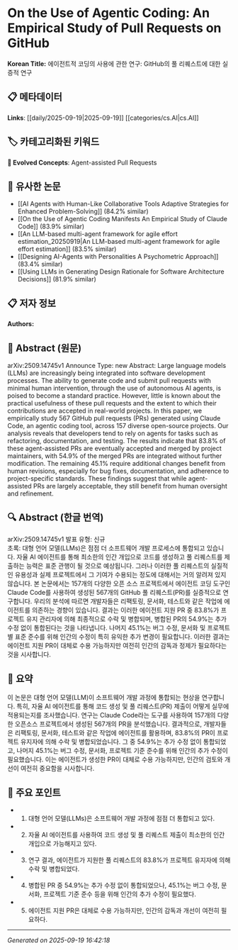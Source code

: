 
# On the Use of Agentic Coding: An Empirical Study of Pull Requests on GitHub

**Korean Title:** 에이전트적 코딩의 사용에 관한 연구: GitHub의 풀 리퀘스트에 대한 실증적 연구

## 📋 메타데이터

**Links**: [[daily/2025-09-19|2025-09-19]] [[categories/cs.AI|cs.AI]]

## 🏷️ 카테고리화된 키워드
**🚀 Evolved Concepts**: Agent-assisted Pull Requests

## 🔗 유사한 논문
- [[AI Agents with Human-Like Collaborative Tools Adaptive Strategies for Enhanced Problem-Solving]] (84.2% similar)
- [[On the Use of Agentic Coding Manifests An Empirical Study of Claude Code]] (83.9% similar)
- [[An LLM-based multi-agent framework for agile effort estimation_20250919|An LLM-based multi-agent framework for agile effort estimation]] (83.5% similar)
- [[Designing AI-Agents with Personalities A Psychometric Approach]] (83.4% similar)
- [[Using LLMs in Generating Design Rationale for Software Architecture Decisions]] (81.9% similar)

## 📋 저자 정보

**Authors:** 

## 📄 Abstract (원문)

arXiv:2509.14745v1 Announce Type: new 
Abstract: Large language models (LLMs) are increasingly being integrated into software development processes. The ability to generate code and submit pull requests with minimal human intervention, through the use of autonomous AI agents, is poised to become a standard practice. However, little is known about the practical usefulness of these pull requests and the extent to which their contributions are accepted in real-world projects. In this paper, we empirically study 567 GitHub pull requests (PRs) generated using Claude Code, an agentic coding tool, across 157 diverse open-source projects. Our analysis reveals that developers tend to rely on agents for tasks such as refactoring, documentation, and testing. The results indicate that 83.8% of these agent-assisted PRs are eventually accepted and merged by project maintainers, with 54.9% of the merged PRs are integrated without further modification. The remaining 45.1% require additional changes benefit from human revisions, especially for bug fixes, documentation, and adherence to project-specific standards. These findings suggest that while agent-assisted PRs are largely acceptable, they still benefit from human oversight and refinement.

## 🔍 Abstract (한글 번역)

arXiv:2509.14745v1 발표 유형: 신규  
초록: 대형 언어 모델(LLMs)은 점점 더 소프트웨어 개발 프로세스에 통합되고 있습니다. 자율 AI 에이전트를 통해 최소한의 인간 개입으로 코드를 생성하고 풀 리퀘스트를 제출하는 능력은 표준 관행이 될 것으로 예상됩니다. 그러나 이러한 풀 리퀘스트의 실질적인 유용성과 실제 프로젝트에서 그 기여가 수용되는 정도에 대해서는 거의 알려져 있지 않습니다. 본 논문에서는 157개의 다양한 오픈 소스 프로젝트에서 에이전트 코딩 도구인 Claude Code를 사용하여 생성된 567개의 GitHub 풀 리퀘스트(PR)를 실증적으로 연구합니다. 우리의 분석에 따르면 개발자들은 리팩토링, 문서화, 테스트와 같은 작업에 에이전트를 의존하는 경향이 있습니다. 결과는 이러한 에이전트 지원 PR 중 83.8%가 프로젝트 유지 관리자에 의해 최종적으로 수락 및 병합되며, 병합된 PR의 54.9%는 추가 수정 없이 통합된다는 것을 나타냅니다. 나머지 45.1%는 버그 수정, 문서화 및 프로젝트별 표준 준수를 위해 인간의 수정이 특히 유익한 추가 변경이 필요합니다. 이러한 결과는 에이전트 지원 PR이 대체로 수용 가능하지만 여전히 인간의 감독과 정제가 필요하다는 것을 시사합니다.

## 📝 요약

이 논문은 대형 언어 모델(LLM)이 소프트웨어 개발 과정에 통합되는 현상을 연구합니다. 특히, 자율 AI 에이전트를 통해 코드 생성 및 풀 리퀘스트(PR) 제출이 어떻게 실무에 적용되는지를 조사했습니다. 연구는 Claude Code라는 도구를 사용하여 157개의 다양한 오픈소스 프로젝트에서 생성된 567개의 PR을 분석했습니다. 결과적으로, 개발자들은 리팩토링, 문서화, 테스트와 같은 작업에 에이전트를 활용하며, 83.8%의 PR이 프로젝트 유지자에 의해 수락 및 병합되었습니다. 그 중 54.9%는 추가 수정 없이 통합되었고, 나머지 45.1%는 버그 수정, 문서화, 프로젝트 기준 준수를 위해 인간의 추가 수정이 필요했습니다. 이는 에이전트가 생성한 PR이 대체로 수용 가능하지만, 인간의 검토와 개선이 여전히 중요함을 시사합니다.

## 🎯 주요 포인트

- 1. 대형 언어 모델(LLMs)은 소프트웨어 개발 과정에 점점 더 통합되고 있다.

- 2. 자율 AI 에이전트를 사용하여 코드 생성 및 풀 리퀘스트 제출이 최소한의 인간 개입으로 가능해지고 있다.

- 3. 연구 결과, 에이전트가 지원한 풀 리퀘스트의 83.8%가 프로젝트 유지자에 의해 수락 및 병합되었다.

- 4. 병합된 PR 중 54.9%는 추가 수정 없이 통합되었으나, 45.1%는 버그 수정, 문서화, 프로젝트 기준 준수 등을 위해 인간의 추가 수정이 필요했다.

- 5. 에이전트 지원 PR은 대체로 수용 가능하지만, 인간의 감독과 개선이 여전히 필요하다.

---

*Generated on 2025-09-19 16:42:18*